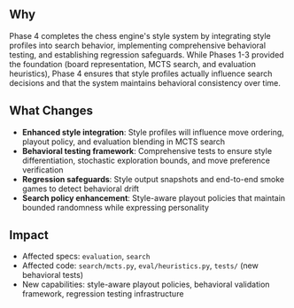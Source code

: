 ## Why

Phase 4 completes the chess engine's style system by integrating style profiles into search behavior, implementing comprehensive behavioral testing, and establishing regression safeguards. While Phases 1-3 provided the foundation (board representation, MCTS search, and evaluation heuristics), Phase 4 ensures that style profiles actually influence search decisions and that the system maintains behavioral consistency over time.

## What Changes

- **Enhanced style integration**: Style profiles will influence move ordering, playout policy, and evaluation blending in MCTS search
- **Behavioral testing framework**: Comprehensive tests to ensure style differentiation, stochastic exploration bounds, and move preference verification
- **Regression safeguards**: Style output snapshots and end-to-end smoke games to detect behavioral drift
- **Search policy enhancement**: Style-aware playout policies that maintain bounded randomness while expressing personality

## Impact

- Affected specs: `evaluation`, `search`
- Affected code: `search/mcts.py`, `eval/heuristics.py`, `tests/` (new behavioral tests)
- New capabilities: style-aware playout policies, behavioral validation framework, regression testing infrastructure
